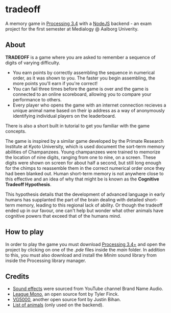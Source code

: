 # tradeoff
A memory game in [Processing 3.4](https://processing.org/) with a [NodeJS](https://nodejs.org/en/) backend - an exam project for the first semester at Medialogy @ Aalborg Univerity.

## About
**TRADEOFF** is a game where you are asked to remember a sequence of digits of varying difficulty.
- You earn points by correctly assembling the sequence in numerical order, as it was shown to you. The faster you begin assembling, the more points you'll earn if you're correct!
- You can fail three times before the game is over and the game is connected to an online scoreboard, allowing you to compare your performance to others.
- Every player who opens the game with an internet connection recieves a unique animal name based on their ip address as a way of anonymously identifying individual players on the leaderboard.

There is also a short built in tutorial to get you familiar with the game concepts.

The game is inspired by a similar game developed by the Primate Research Institute at Kyoto University, which is used document the sort-term memory abilities of Champanzees.
Young champanzees were trained to memorize the location of nine digits, ranging from one to nine, on a screen. These digits were shown on screen for about half a second, but still long enough for the chimps to reassemble them in the correct numerical order once they had been blanked out.
Human short-term memory is not anywhere close to this effective and an idea of why that might be is known as the **Cognitive Tradeoff Hypothesis**.

This hypothesis details that the development of advanced language in early humans has supplanted the part of the brain dealing with detailed short-term memory, leading to this regional lack of ability.
Or though the tradeoff ended up in our favour, one can't help but wonder what other animals have cognitive powers that exceed that of the humans mind.

## How to play
In order to play the game you must download [Processing 3.4+](https://processing.org/) and open the project by clicking on one of the *.pde* files inside the *main* folder. In addition to this, you must also download and install the *Minim* sound library from inside the Processing library manager.

## Credits
- [Sound effects](https://www.youtube.com/watch?v=nzjtkaLCn60) were sourced from YouTube channel Brand Name Audio.
- [League Mono](https://github.com/theleagueof/league-mono), an open source font by Tyler Finck.
- [VG5000](http://www.velvetyne.fr/fonts/vg5000/), another open source font by Justin Bihan.
- [List of animals](https://github.com/boennemann/animals) (only used on the backend).

